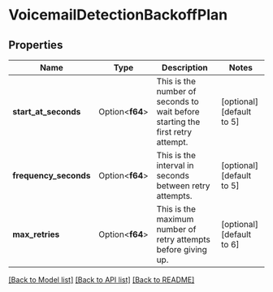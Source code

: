 # VoicemailDetectionBackoffPlan

## Properties

Name | Type | Description | Notes
------------ | ------------- | ------------- | -------------
**start_at_seconds** | Option<**f64**> | This is the number of seconds to wait before starting the first retry attempt. | [optional][default to 5]
**frequency_seconds** | Option<**f64**> | This is the interval in seconds between retry attempts. | [optional][default to 5]
**max_retries** | Option<**f64**> | This is the maximum number of retry attempts before giving up. | [optional][default to 6]

[[Back to Model list]](../README.md#documentation-for-models) [[Back to API list]](../README.md#documentation-for-api-endpoints) [[Back to README]](../README.md)


